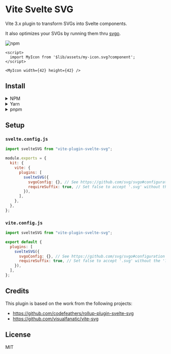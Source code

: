 # Vite Svelte SVG

Vite 3.x plugin to transform SVGs into Svelte components.

It also optimizes your SVGs by running them thru [svgo](https://github.com/svg/svgo).

![npm](https://img.shields.io/npm/v/vite-plugin-svelte-svg)

```svelte
<script>
  import MyIcon from '$lib/assets/my-icon.svg?component';
</script>

<MyIcon width={42} height={42} />
```

## Install

<details>
<summary>NPM</summary>

```
npm install vite-plugin-svelte-svg --save-dev
```

</details>
<details>
<summary>Yarn</summary>

```
yarn add -D vite-plugin-svelte-svg
```

</details>
<details>
<summary>pnpm</summary>

```
pnpm add -D vite-plugin-svelte-svg
```

</details>

## Setup

### `svelte.config.js`

```js
import svelteSVG from "vite-plugin-svelte-svg";

module.exports = {
  kit: {
    vite: {
      plugins: [
        svelteSVG({
          svgoConfig: {}, // See https://github.com/svg/svgo#configuration
          requireSuffix: true, // Set false to accept '.svg' without the '?component'
        }),
      ],
    },
  },
};
```

### `vite.config.js`

```js
import svelteSVG from "vite-plugin-svelte-svg";

export default {
  plugins: [
    svelteSVG({
      svgoConfig: {}, // See https://github.com/svg/svgo#configuration
      requireSuffix: true, // Set false to accept '.svg' without the '?component'
    }),
  ],
};
```

## Credits

This plugin is based on the work from the following projects:

- https://github.com/codefeathers/rollup-plugin-svelte-svg
- https://github.com/visualfanatic/vite-svg

## License

MIT
